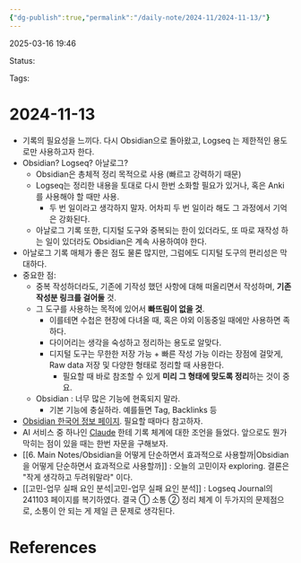 ```yaml
---
{"dg-publish":true,"permalink":"/daily-note/2024-11/2024-11-13/"}
---
```



2025-03-16 19:46

Status: 

Tags: 

# 2024-11-13
- 기록의 필요성을 느끼다. 다시 Obsidian으로 돌아왔고, Logseq 는 제한적인 용도로만 사용하고자 한다.
- Obsidian? Logseq? 아날로그?
	- Obsidian은 총체적 정리 목적으로 사용 (빠르고 강력하기 때문)
	- Logseq는 정리한 내용을 토대로 다시 한번 소화할 필요가 있거나, 혹은 Anki 를 사용해야 할 때만 사용.
		- 두 번 일이라고 생각하지 말자. 어차피 두 번 일이라 해도 그 과정에서 기억은 강화된다.
	- 아날로그 기록 또한, 디지털 도구와 중복되는 한이 있더라도, 또 따로 재작성 하는 일이 있더라도 Obsidian은 계속 사용하여야 한다.
- 아날로그 기록 매체가 좋은 점도 물론 많지만, 그럼에도 디지털 도구의 편리성은 막대하다.
- 중요한 점:
	- 중복 작성하더라도, 기존에 기작성 했던 사항에 대해 떠올리면서 작성하며, **기존 작성분 링크를 걸어둘** 것.
	- 그 도구를 사용하는 목적에 있어서 **빠뜨림이 없을 것**.
		- 이를테면 수첩은 현장에 다녀올 때, 혹은 야외 이동중일 때에만 사용하면 족하다.
		- 다이어리는 생각을 숙성하고 정리하는 용도로 알맞다.
		- 디지털 도구는 무한한 저장 가능 + 빠른 작성 가능 이라는 장점에 걸맞게, Raw data 저장 및 다양한 형태로 정리할 때 사용한다.
			- 필요할 때 바로 참조할 수 있게 **미리 그 형태에 맞도록 정리**하는 것이 중요.
	- Obsidian : 너무 많은 기능에 현혹되지 말라.
		- 기본 기능에 충실하라. 예를들면 Tag, Backlinks 등
- [Obsidian 한국어 정보 페이지](https://publish.obsidian.md/help-ko/%EB%85%B8%ED%8A%B8%EC%99%80+%ED%8C%8C%EC%9D%BC+%EC%97%B0%EA%B2%B0%ED%95%98%EA%B8%B0/%EB%B3%84%EC%B9%AD). 필요할 때마다 참고하자.
- AI 서비스 중 하나인 [Claude](https://claude.ai/chat/947a6a0e-b23c-4df1-8de8-14e598033a52) 한테 기록 체계에 대한 조언을 들었다. 앞으로도 뭔가 막히는 점이 있을 때는 한번 자문을 구해보자.
- [[6. Main Notes/Obsidian을 어떻게 단순하면서 효과적으로 사용할까\|Obsidian을 어떻게 단순하면서 효과적으로 사용할까]] : 오늘의 고민이자 exploring. 결론은 "작게 생각하고 두려워말라" 이다.
- [[고민-업무 실패 요인 분석\|고민-업무 실패 요인 분석]] : Logseq Journal의 241103 페이지를 복기하였다. 결국 ① 소통 ② 정리 체계 이 두가지의 문제점으로, 소통이 안 되는 게 제일 큰 문제로 생각된다.

# References
